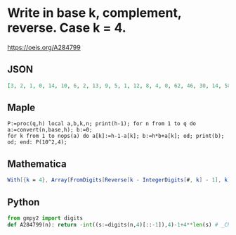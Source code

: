 # Write in base k, complement, reverse\. Case k \= 4\.
https://oeis.org/A284799
## JSON
```JSON
[3, 2, 1, 0, 14, 10, 6, 2, 13, 9, 5, 1, 12, 8, 4, 0, 62, 46, 30, 14, 58, 42, 26, 10, 54, 38, 22, 6, 50, 34, 18, 2, 61, 45, 29, 13, 57, 41, 25, 9, 53, 37, 21, 5, 49, 33, 17, 1, 60, 44, 28, 12, 56, 40, 24, 8, 52, 36, 20, 4, 48, 32, 16, 0, 254, 190, 126, 62, 238, 174]
```
## Maple
```Maple
P:=proc(q,h) local a,b,k,n; print(h-1); for n from 1 to q do a:=convert(n,base,h); b:=0;
for k from 1 to nops(a) do a[k]:=h-1-a[k]; b:=h*b+a[k]; od; print(b); od; end: P(10^2,4);
```
## Mathematica
```Mathematica
With[{k = 4}, Array[FromDigits[Reverse[k - IntegerDigits[#, k] - 1], k] &, 70, 0]] (* _Michael De Vlieger_, Feb 04 2022 *)
```
## Python
```Python
from gmpy2 import digits
def A284799(n): return -int((s:=digits(n,4)[::-1]),4)-1+4**len(s) # _Chai Wah Wu_, Feb 04 2022
```
